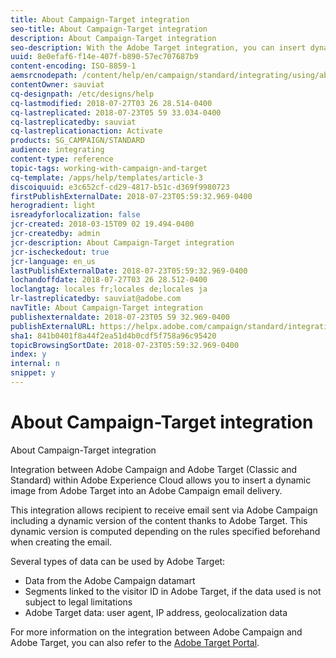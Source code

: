 ```yaml
---
title: About Campaign-Target integration
seo-title: About Campaign-Target integration
description: About Campaign-Target integration
seo-description: With the Adobe Target integration, you can insert dynamic images generated by Adobe Target into your Adobe Campaign messages.
uuid: 8e0efaf6-f14e-407f-b890-57ec707687b9
content-encoding: ISO-8859-1
aemsrcnodepath: /content/help/en/campaign/standard/integrating/using/about-campaign-target-integration
contentOwner: sauviat
cq-designpath: /etc/designs/help
cq-lastmodified: 2018-07-27T03 26 28.514-0400
cq-lastreplicated: 2018-07-23T05 59 33.034-0400
cq-lastreplicatedby: sauviat
cq-lastreplicationaction: Activate
products: SG_CAMPAIGN/STANDARD
audience: integrating
content-type: reference
topic-tags: working-with-campaign-and-target
cq-template: /apps/help/templates/article-3
discoiquuid: e3c652cf-cd29-4817-b51c-d369f9980723
firstPublishExternalDate: 2018-07-23T05:59:32.969-0400
herogradient: light
isreadyforlocalization: false
jcr-created: 2018-03-15T09 02 19.494-0400
jcr-createdby: admin
jcr-description: About Campaign-Target integration
jcr-ischeckedout: true
jcr-language: en_us
lastPublishExternalDate: 2018-07-23T05:59:32.969-0400
lochandoffdate: 2018-07-27T03 26 28.512-0400
loclangtag: locales fr;locales de;locales ja
lr-lastreplicatedby: sauviat@adobe.com
navTitle: About Campaign-Target integration
publishexternaldate: 2018-07-23T05 59 32.969-0400
publishExternalURL: https://helpx.adobe.com/campaign/standard/integrating/using/about-campaign-target-integration.html
sha1: 841b0401f8a44f2ea51d4b0cdf5f758a96c95420
topicBrowsingSortDate: 2018-07-23T05:59:32.969-0400
index: y
internal: n
snippet: y
---
```


# About Campaign-Target integration

About Campaign-Target integration

Integration between Adobe Campaign and Adobe Target (Classic and Standard) within Adobe Experience Cloud allows you to insert a dynamic image from Adobe Target into an Adobe Campaign email delivery.

This integration allows recipient to receive email sent via Adobe Campaign including a dynamic version of the content thanks to Adobe Target. This dynamic version is computed depending on the rules specified beforehand when creating the email.

Several types of data can be used by Adobe Target:

* Data from the Adobe Campaign datamart
* Segments linked to the visitor ID in Adobe Target, if the data used is not subject to legal limitations
* Adobe Target data: user agent, IP address, geolocalization data

For more information on the integration between Adobe Campaign and Adobe Target, you can also refer to the [Adobe Target Portal](https://marketing.adobe.com/resources/help/en_US/target/a4t/c_campaign_and_target.html).
